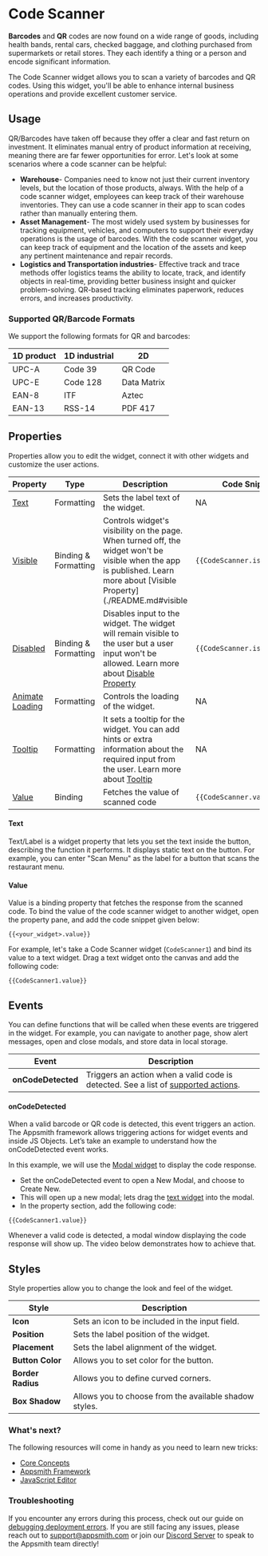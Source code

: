 # Code Scanner

**Barcodes** and **QR** codes are now found on a wide range of goods, including health bands, rental cars, checked baggage, and clothing purchased from supermarkets or retail stores. They each identify a thing or a person and encode significant information.

The Code Scanner widget allows you to scan a variety of barcodes and QR codes. Using this widget, you'll be able to enhance internal business operations and provide excellent customer service.

## Usage

QR/Barcodes have taken off because they offer a clear and fast return on investment. It eliminates manual entry of product information at receiving, meaning there are far fewer opportunities for error. Let's look at some scenarios where a code scanner can be helpful:

* **Warehouse**- Companies need to know not just their current inventory levels, but the location of those products, always. With the help of a code scanner widget, employees can keep track of their warehouse inventories. They can use a code scanner in their app to scan codes rather than manually entering them.
* **Asset Management**- The most widely used system by businesses for tracking equipment, vehicles, and computers to support their everyday operations is the usage of barcodes. With the code scanner widget, you can keep track of equipment and the location of the assets and keep any pertinent maintenance and repair records.
* **Logistics and Transportation industries**- Effective track and trace methods offer logistics teams the ability to locate, track, and identify objects in real-time, providing better business insight and quicker problem-solving. QR-based tracking eliminates paperwork, reduces errors, and increases productivity.

### Supported QR/Barcode Formats

We support the following formats for QR and barcodes:

| 1D product | 1D industrial | 2D          |
| ---------- | ------------- | ----------- |
| UPC-A      | Code 39       | QR Code     |
| UPC-E      | Code 128      | Data Matrix |
| EAN-8      | ITF           | Aztec       |
| EAN-13     | RSS-14        | PDF 417     |

## Properties

Properties allow you to edit the widget, connect it with other widgets and customize the user actions.

| Property                                                       | Type                 | Description                                                                                                                                                                                        | Code Snippet                 |
| -------------------------------------------------------------- | -------------------- | -------------------------------------------------------------------------------------------------------------------------------------------------------------------------------------------------- | ---------------------------- |
| [Text](code-scanner.md#text) | Formatting  | Sets the label text of the widget. | NA                           |
| [Visible](./README.md#visible)   | Binding & Formatting | Controls widget's visibility on the page. When turned off, the widget won't be visible when the app is published. Learn more about [Visible Property](./README.md#visible | `{{CodeScanner.isVisible}}`  |
| [Disabled](./README.md#disabled)                                        | Binding & Formatting | Disables input to the widget. The widget will remain visible to the user but a user input won't be allowed. Learn more about [Disable Property](./README.md#disabled)       | `{{CodeScanner.isDisabled}}` |
| [Animate Loading](./README.md) | Formatting  | Controls the loading of the widget.  | NA   |
| [Tooltip](./README.md#tooltip) | Formatting  | It sets a tooltip for the widget. You can add hints or extra information about the required input from the user. Learn more about [Tooltip](./README.md#tooltip) | NA  |
| [Value](code-scanner.md#value)  | Binding   | Fetches the value of scanned code   | `{{CodeScanner.value}}`  |

#### Text

Text/Label is a widget property that lets you set the text inside the button, describing the function it performs. It displays static text on the button. For example, you can enter "Scan Menu" as the label for a button that scans the restaurant menu.

<YoutubeEmbed videoId="o80-IKcXAVQ" title="How to use Text Property" caption="How to use Text Property"/>

#### Value

Value is a binding property that fetches the response from the scanned code. To bind the value of the code scanner widget to another widget, open the property pane, and add the code snippet given below:

```
{{<your_widget>.value}}
```

For example, let's take a Code Scanner widget (`CodeScanner1`) and bind its value to a text widget. Drag a text widget onto the canvas and add the following code:

```
{{CodeScanner1.value}}
```

<YoutubeEmbed videoId="zfkpIzaiTX0" title="How to use Value Property" caption="How to use Value Property"/>

## Events

You can define functions that will be called when these events are triggered in the widget. For example, you can navigate to another page, show alert messages, open and close modals, and store data in local storage.

| Event              | Description                                                                                                                                                 |
| ------------------ | ----------------------------------------------------------------------------------------------------------------------------------------------------------- |
| **onCodeDetected** | Triggers an action when a valid code is detected. See a list of [supported actions](./../appsmith-framework/widget-actions/README.md). |

#### onCodeDetected

When a valid barcode or QR code is detected, this event triggers an action.  The Appsmith framework allows triggering actions for widget events and inside JS Objects. Let’s take an example to understand how the onCodeDetected event works.

In this example, we will use the [Modal widget](./modal.md) to display the code response.

* Set the onCodeDetected event to open a New Modal, and choose to Create New.
* This will open up a new modal; lets drag the [text widget](./text.md) into the modal.
* In the property section, add the following code:

```
{{CodeScanner1.value}}
```

Whenever a valid code is detected, a modal window displaying the code response will show up. The video below demonstrates how to achieve that.

<YoutubeEmbed videoId="_2p1bMbdk6U" title="onCodeDetected" caption="onCodeDetected"/>

## Styles

Style properties allow you to change the look and feel of the widget.

| Style             | Description                                            |
| ----------------- | ------------------------------------------------------ |
| **Icon**          | Sets an icon to be included in the input field.        |
| **Position**      | Sets the label position of the widget.                 |
| **Placement**     | Sets the label alignment of the widget.                |
| **Button Color**  | Allows you to set color for the button.                |
| **Border Radius** | Allows you to define curved corners.                   |
| **Box Shadow**    | Allows you to choose from the available shadow styles. |

### What's next?

The following resources will come in handy as you need to learn new tricks:

* [Core Concepts](./../../core-concepts/connecting-to-data-sources/README.md)
* [Appsmith Framework](./../appsmith-framework/README.md)
* [JavaScript Editor](../../core-concepts/writing-code/javascript-editor-beta/)

### Troubleshooting

If you encounter any errors during this process, check out our guide on [debugging deployment errors](./../../help-and-support/troubleshooting-guide/deployment-errors.md). If you are still facing any issues, please reach out to support@appsmith.com or join our [Discord Server](https://discord.com/invite/rBTTVJp) to speak to the Appsmith team directly!
